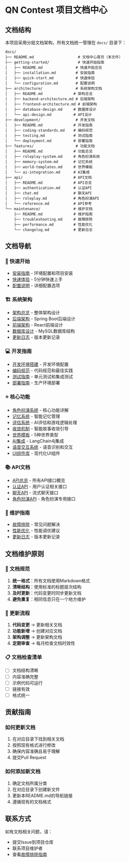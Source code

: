 # QN Contest 项目文档中心

## 文档结构

本项目采用分层文档架构，所有文档统一管理在 `docs/` 目录下：

```
docs/
├── README.md                    # 文档中心首页（本文件）
├── getting-started/             # 快速开始指南
│   ├── README.md               # 快速开始总览
│   ├── installation.md         # 安装指南
│   ├── quick-start.md          # 快速体验
│   └── configuration.md        # 配置说明
├── architecture/               # 系统架构文档
│   ├── README.md              # 架构总览
│   ├── backend-architecture.md # 后端架构
│   ├── frontend-architecture.md # 前端架构
│   ├── database-design.md     # 数据库设计
│   └── api-design.md          # API设计
├── development/                # 开发文档
│   ├── README.md              # 开发指南
│   ├── coding-standards.md    # 编码规范
│   ├── testing.md             # 测试指南
│   └── deployment.md          # 部署指南
├── features/                   # 功能文档
│   ├── README.md              # 功能总览
│   ├── roleplay-system.md     # 角色扮演系统
│   ├── memory-system.md       # 记忆系统
│   ├── world-templates.md     # 世界模板
│   └── ai-integration.md      # AI集成
├── api/                       # API文档
│   ├── README.md              # API总览
│   ├── authentication.md      # 认证API
│   ├── chat.md                # 聊天API
│   ├── roleplay.md            # 角色扮演API
│   └── reference.md           # API参考
└── maintenance/               # 维护文档
    ├── README.md              # 维护指南
    ├── troubleshooting.md     # 故障排除
    ├── performance.md         # 性能优化
    └── changelog.md           # 更新日志
```

## 文档导航

### 🚀 快速开始
- [安装指南](getting-started/installation.md) - 环境配置和项目安装
- [快速体验](getting-started/quick-start.md) - 5分钟快速上手
- [配置说明](getting-started/configuration.md) - 详细配置选项

### 🏗️ 系统架构
- [架构总览](architecture/README.md) - 整体架构设计
- [后端架构](architecture/backend-architecture.md) - Spring Boot后端设计
- [前端架构](architecture/frontend-architecture.md) - React前端设计
- [数据库设计](architecture/database-design.md) - MySQL数据库结构
- [更新日志](CHANGELOG.md) - 版本更新记录

### 💻 开发指南
- [开发环境搭建](development/README.md) - 开发环境配置
- [编码规范](development/coding-standards.md) - 代码规范和最佳实践
- [测试指南](development/testing.md) - 单元测试和集成测试
- [部署指南](development/deployment.md) - 生产环境部署

### ⭐ 核心功能
- [角色扮演系统](features/roleplay-system.md) - 核心功能详解
- [记忆系统](features/memory-system.md) - 智能记忆管理
- [评估系统](features/assessment-system.md) - AI评估和游戏逻辑处理
- [收敛机制](features/convergence-system.md) - 智能故事收敛引导
- [世界模板](features/world-templates.md) - 5种世界类型
- [AI集成](features/ai-integration.md) - LangChain4j集成
- [语音交互系统](features/voice-system.md) - 语音识别和交互
- [UI组件库](features/ui-components.md) - 现代化UI组件

### 📚 API文档
- [API总览](api/README.md) - 所有API接口概览
- [认证API](api/authentication.md) - 用户认证相关接口
- [聊天API](api/chat.md) - 流式聊天接口
- [角色扮演API](api/roleplay.md) - 角色扮演专用接口

### 🔧 维护指南
- [故障排除](maintenance/troubleshooting.md) - 常见问题解决
- [性能优化](maintenance/performance.md) - 性能调优建议
- [更新日志](maintenance/changelog.md) - 版本更新记录

## 文档维护原则

### 📝 文档规范
1. **统一格式**：所有文档使用Markdown格式
2. **清晰结构**：使用标准的标题层次结构
3. **及时更新**：代码变更时同步更新文档
4. **避免重复**：相同信息只在一个地方维护

### 🔄 更新流程
1. **代码变更** → 更新相关文档
2. **功能新增** → 创建对应文档
3. **架构调整** → 更新架构文档
4. **定期审查** → 每月检查文档时效性

### 📋 文档检查清单
- [ ] 文档结构清晰
- [ ] 内容准确完整
- [ ] 示例代码可运行
- [ ] 链接有效
- [ ] 格式统一

## 贡献指南

### 如何更新文档
1. 在对应目录下找到相关文档
2. 按照现有格式进行修改
3. 确保内容准确且易于理解
4. 提交Pull Request

### 如何添加新文档
1. 确定文档所属分类
2. 在对应目录下创建新文件
3. 更新本README.md的导航链接
4. 遵循现有的文档格式

## 联系方式

如有文档相关问题，请：
- 提交Issue到项目仓库
- 联系项目维护者
- 查看[故障排除指南](maintenance/troubleshooting.md)

